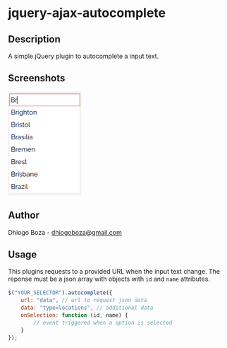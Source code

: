 # jquery-ajax-autocomplete

## Description
A simple jQuery plugin to autocomplete a input text.

## Screenshots
![Alt text](/screenshots/screenshot01.png?raw=true "Screenshot 01")

## Author
Dhiogo Boza - dhiogoboza@gmail.com

## Usage

This plugins requests to a provided URL when the input text change. The reponse must be a json array with objects with `id` and `name` attributes.

```javascript
$("YOUR_SELECTOR").autocomplete({
    url: "data", // url to request json data
    data: "type=locations", // additional data
    onSelection: function (id, name) {
        // event triggered when a option is selected
    }
});
```
